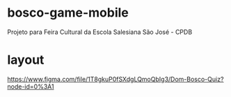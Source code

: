 # bosco-game-mobile
 Projeto para Feira Cultural da Escola Salesiana São José - CPDB

# layout 
https://www.figma.com/file/1T8gkuP0fSXdgLQmoQbIg3/Dom-Bosco-Quiz?node-id=0%3A1
